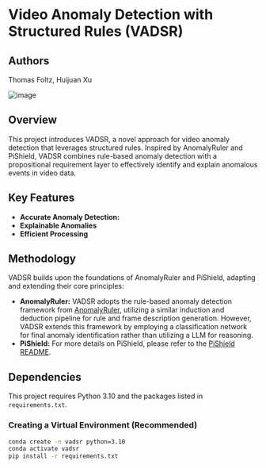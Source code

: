 # Video Anomaly Detection with Structured Rules (VADSR)

## Authors

Thomas Foltz, Huijuan Xu

![image](https://github.com/user-attachments/assets/0dc6adaa-330c-44d3-bfbc-e1c506b213cb)

## Overview

This project introduces VADSR, a novel approach for video anomaly detection that leverages structured rules. Inspired by AnomalyRuler and PiShield, VADSR combines rule-based anomaly detection with a propositional requirement layer to effectively identify and explain anomalous events in video data.

## Key Features

*   **Accurate Anomaly Detection:**
*   **Explainable Anomalies**
*   **Efficient Processing**

## Methodology

VADSR builds upon the foundations of AnomalyRuler and PiShield, adapting and extending their core principles:

*   **AnomalyRuler:**  VADSR adopts the rule-based anomaly detection framework from [AnomalyRuler](https://github.com/Yuchen413/AnomalyRuler), utilizing a similar induction and deduction pipeline for rule and frame description generation. However, VADSR extends this framework by employing a classification network for final anomaly identification rather than utilizing a LLM for reasoning.
*   **PiShield:** For more details on PiShield, please refer to the [PiShield README](./pishield/README.md).

## Dependencies

This project requires Python 3.10 and the packages listed in `requirements.txt`.

### Creating a Virtual Environment (Recommended)

```bash
conda create -n vadsr python=3.10
conda activate vadsr
pip install -r requirements.txt
```
